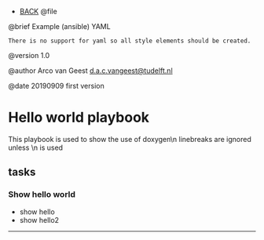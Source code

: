 - [BACK](autodoc.md)
@file

 @brief Example (ansible) YAML

    There is no support for yaml so all style elements should be created.

 @version 1.0

 @author Arco van Geest <d.a.c.vangeest@tudelft.nl>

 @date 20190909 first version


 Hello world playbook
====================
 This playbook is used to show the use of doxygen\n
 linebreaks are ignored unless \\n is used

 tasks
-----
### Show hello world ###
 - show hello
 - show hello2

___
